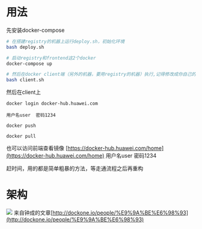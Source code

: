 # 用法
先安装docker-compose
```sh
# 在搭建registry的机器上运行deploy.sh，初始化环境
bash deploy.sh

# 启动registry和frontend这2个docker
docker-compose up

# 然后在docker client端（另外的机器，要用registry的机器）执行,记得修改成你自己的registry的IP
bash client.sh
```

然后在client上
```
docker login docker-hub.huawei.com

用户名user  密码1234

docker push

docker pull
```
也可以访问前端查看镜像
[https://docker-hub.huawei.com/home](https://docker-hub.huawei.com/home)
用户名user  密码1234




赶时间，用的都是简单粗暴的方法，等走通流程之后再重构

# 架构
![](http://dockerone.com/uploads/article/20150512/1e111941614512fcc0bdeb2e80ee9384.png)
来自钟成的文章[http://dockone.io/people/%E9%9A%BE%E6%98%93](http://dockone.io/people/%E9%9A%BE%E6%98%93)

